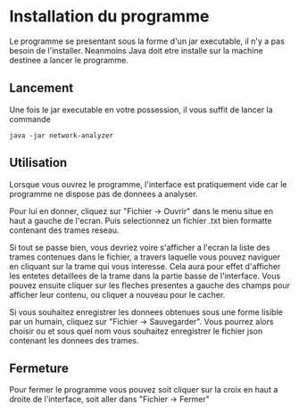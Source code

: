 # Installation du programme
Le programme se presentant sous la forme d'un jar executable, il n'y a pas besoin de l'installer. Neanmoins Java doit etre installe sur la machine
destinee a lancer le programme.

## Lancement
Une fois le jar executable en votre possession, il vous suffit de lancer la commande

```java -jar network-analyzer```

## Utilisation
Lorsque vous ouvrez le programme, l'interface est pratiquement vide car le programme ne dispose pas de donnees a analyser.

Pour lui en donner, cliquez sur "Fichier -> Ouvrir" dans le menu situe en haut a gauche de l'ecran.
Puis selectionnez un fichier .txt bien formatte contenant des trames reseau.


Si tout se passe bien, vous devriez voire s'afficher a l'ecran la liste des trames contenues dans le fichier, a travers laquelle vous pouvez naviguer
en cliquant sur la trame qui vous interesse. Cela aura pour effet d'afficher les entetes detaillees de la trame dans la partie basse de l'interface.
Vous pouvez ensuite cliquer sur les fleches presentes a gauche des champs pour afficher leur contenu, ou cliquer a nouveau pour le cacher.

Si vous souhaitez enregistrer les donnees obtenues sous une forme lisible par un humain, cliquez sur "Fichier -> Sauvegarder". 
Vous pourrez alors choisir ou et sous quel nom vous souhaitez enregistrer le fichier json contenant les donnees des trames.

## Fermeture
Pour fermer le programme vous pouvez soit cliquer sur la croix en haut a droite de l'interface, soit aller dans "Fichier -> Fermer"
